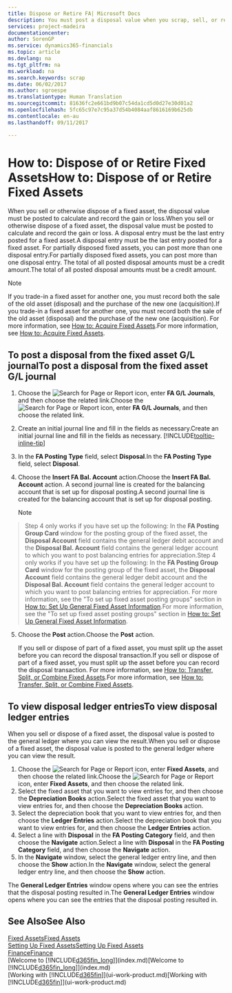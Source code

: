 ```yaml
---
title: Dispose or Retire FA| Microsoft Docs
description: You must post a disposal value when you scrap, sell, or retire a fixed asset.
services: project-madeira
documentationcenter: 
author: SorenGP
ms.service: dynamics365-financials
ms.topic: article
ms.devlang: na
ms.tgt_pltfrm: na
ms.workload: na
ms.search.keywords: scrap
ms.date: 06/02/2017
ms.author: sgroespe
ms.translationtype: Human Translation
ms.sourcegitcommit: 81636fc2e661bd9b07c54da1cd5d0d27e30d01a2
ms.openlocfilehash: 5fc65c97e7c95a37d54b4084aaf8616169b625db
ms.contentlocale: en-au
ms.lasthandoff: 09/11/2017

---
```

# <a name="how-to-dispose-of-or-retire-fixed-assets"></a><span data-ttu-id="be2c3-103">How to: Dispose of or Retire Fixed Assets</span><span class="sxs-lookup"><span data-stu-id="be2c3-103">How to: Dispose of or Retire Fixed Assets</span></span>
<span data-ttu-id="be2c3-104">When you sell or otherwise dispose of a fixed asset, the disposal value must be posted to calculate and record the gain or loss.</span><span class="sxs-lookup"><span data-stu-id="be2c3-104">When you sell or otherwise dispose of a fixed asset, the disposal value must be posted to calculate and record the gain or loss.</span></span> <span data-ttu-id="be2c3-105">A disposal entry must be the last entry posted for a fixed asset.</span><span class="sxs-lookup"><span data-stu-id="be2c3-105">A disposal entry must be the last entry posted for a fixed asset.</span></span> <span data-ttu-id="be2c3-106">For partially disposed fixed assets, you can post more than one disposal entry.</span><span class="sxs-lookup"><span data-stu-id="be2c3-106">For partially disposed fixed assets, you can post more than one disposal entry.</span></span> <span data-ttu-id="be2c3-107">The total of all posted disposal amounts must be a credit amount.</span><span class="sxs-lookup"><span data-stu-id="be2c3-107">The total of all posted disposal amounts must be a credit amount.</span></span>  

> [!NOTE]  
>   <span data-ttu-id="be2c3-108">If you trade-in a fixed asset for another one, you must record both the sale of the old asset (disposal) and the purchase of the new one (acquisition).</span><span class="sxs-lookup"><span data-stu-id="be2c3-108">If you trade-in a fixed asset for another one, you must record both the sale of the old asset (disposal) and the purchase of the new one (acquisition).</span></span> <span data-ttu-id="be2c3-109">For more information, see [How to: Acquire Fixed Assets](fa-how-acquire.md).</span><span class="sxs-lookup"><span data-stu-id="be2c3-109">For more information, see [How to: Acquire Fixed Assets](fa-how-acquire.md).</span></span>  

## <a name="to-post-a-disposal-from-the-fixed-asset-gl-journal"></a><span data-ttu-id="be2c3-110">To post a disposal from the fixed asset G/L journal</span><span class="sxs-lookup"><span data-stu-id="be2c3-110">To post a disposal from the fixed asset G/L journal</span></span>
1. <span data-ttu-id="be2c3-111">Choose the ![Search for Page or Report](media/ui-search/search_small.png "Search for Page or Report icon") icon, enter **FA G/L Journals**, and then choose the related link.</span><span class="sxs-lookup"><span data-stu-id="be2c3-111">Choose the ![Search for Page or Report](media/ui-search/search_small.png "Search for Page or Report icon") icon, enter **FA G/L Journals**, and then choose the related link.</span></span>  
2. <span data-ttu-id="be2c3-112">Create an initial journal line and fill in the fields as necessary.</span><span class="sxs-lookup"><span data-stu-id="be2c3-112">Create an initial journal line and fill in the fields as necessary.</span></span> [!INCLUDE[tooltip-inline-tip](includes/tooltip-inline-tip_md.md)]  
3. <span data-ttu-id="be2c3-113">In the **FA Posting Type** field, select **Disposal**.</span><span class="sxs-lookup"><span data-stu-id="be2c3-113">In the **FA Posting Type** field, select **Disposal**.</span></span>  
4. <span data-ttu-id="be2c3-114">Choose the **Insert FA Bal. Account** action.</span><span class="sxs-lookup"><span data-stu-id="be2c3-114">Choose the **Insert FA Bal. Account** action.</span></span> <span data-ttu-id="be2c3-115">A second journal line is created for the balancing account that is set up for disposal posting.</span><span class="sxs-lookup"><span data-stu-id="be2c3-115">A second journal line is created for the balancing account that is set up for disposal posting.</span></span>  

    > [!NOTE]  
>   <span data-ttu-id="be2c3-116">Step 4 only works if you have set up the following: In the **FA Posting Group Card** window for the posting group of the fixed asset, the **Disposal Account** field contains the general ledger debit account and the **Disposal Bal. Account** field contains the general ledger account to which you want to post balancing entries for appreciation.</span><span class="sxs-lookup"><span data-stu-id="be2c3-116">Step 4 only works if you have set up the following: In the **FA Posting Group Card** window for the posting group of the fixed asset, the **Disposal Account** field contains the general ledger debit account and the **Disposal Bal. Account** field contains the general ledger account to which you want to post balancing entries for appreciation.</span></span> <span data-ttu-id="be2c3-117">For more information, see the "To set up fixed asset posting groups" section in [How to: Set Up General Fixed Asset Information](fa-how-setup-general.md).</span><span class="sxs-lookup"><span data-stu-id="be2c3-117">For more information, see the "To set up fixed asset posting groups" section in [How to: Set Up General Fixed Asset Information](fa-how-setup-general.md).</span></span>  
5. <span data-ttu-id="be2c3-118">Choose the **Post** action.</span><span class="sxs-lookup"><span data-stu-id="be2c3-118">Choose the **Post** action.</span></span>  

    <span data-ttu-id="be2c3-119">If you sell or dispose of part of a fixed asset, you must split up the asset before you can record the disposal transaction.</span><span class="sxs-lookup"><span data-stu-id="be2c3-119">If you sell or dispose of part of a fixed asset, you must split up the asset before you can record the disposal transaction.</span></span> <span data-ttu-id="be2c3-120">For more information, see [How to: Transfer, Split, or Combine Fixed Assets](fa-how-trans-split-combine.md).</span><span class="sxs-lookup"><span data-stu-id="be2c3-120">For more information, see [How to: Transfer, Split, or Combine Fixed Assets](fa-how-trans-split-combine.md).</span></span>  

## <a name="to-view-disposal-ledger-entries"></a><span data-ttu-id="be2c3-121">To view disposal ledger entries</span><span class="sxs-lookup"><span data-stu-id="be2c3-121">To view disposal ledger entries</span></span>
<span data-ttu-id="be2c3-122">When you sell or dispose of a fixed asset, the disposal value is posted to the general ledger where you can view the result.</span><span class="sxs-lookup"><span data-stu-id="be2c3-122">When you sell or dispose of a fixed asset, the disposal value is posted to the general ledger where you can view the result.</span></span>  

1. <span data-ttu-id="be2c3-123">Choose the ![Search for Page or Report](media/ui-search/search_small.png "Search for Page or Report icon") icon, enter **Fixed Assets**, and then choose the related link.</span><span class="sxs-lookup"><span data-stu-id="be2c3-123">Choose the ![Search for Page or Report](media/ui-search/search_small.png "Search for Page or Report icon") icon, enter **Fixed Assets**, and then choose the related link.</span></span>  
2. <span data-ttu-id="be2c3-124">Select the fixed asset that you want to view entries for, and then choose the **Depreciation Books** action.</span><span class="sxs-lookup"><span data-stu-id="be2c3-124">Select the fixed asset that you want to view entries for, and then choose the **Depreciation Books** action.</span></span>  
3. <span data-ttu-id="be2c3-125">Select the depreciation book that you want to view entries for, and then choose the **Ledger Entries** action.</span><span class="sxs-lookup"><span data-stu-id="be2c3-125">Select the depreciation book that you want to view entries for, and then choose the **Ledger Entries** action.</span></span>  
4. <span data-ttu-id="be2c3-126">Select a line with **Disposal** in the **FA Posting Category** field, and then choose the **Navigate** action.</span><span class="sxs-lookup"><span data-stu-id="be2c3-126">Select a line with **Disposal** in the **FA Posting Category** field, and then choose the **Navigate** action.</span></span>  
5. <span data-ttu-id="be2c3-127">In the **Navigate** window, select the general ledger entry line, and then choose the **Show** action.</span><span class="sxs-lookup"><span data-stu-id="be2c3-127">In the **Navigate** window, select the general ledger entry line, and then choose the **Show** action.</span></span>  

<span data-ttu-id="be2c3-128">The **General Ledger Entries** window opens where you can see the entries that the disposal posting resulted in.</span><span class="sxs-lookup"><span data-stu-id="be2c3-128">The **General Ledger Entries** window opens where you can see the entries that the disposal posting resulted in.</span></span>  

## <a name="see-also"></a><span data-ttu-id="be2c3-129">See Also</span><span class="sxs-lookup"><span data-stu-id="be2c3-129">See Also</span></span>
[<span data-ttu-id="be2c3-130">Fixed Assets</span><span class="sxs-lookup"><span data-stu-id="be2c3-130">Fixed Assets</span></span>](fa-manage.md)  
[<span data-ttu-id="be2c3-131">Setting Up Fixed Assets</span><span class="sxs-lookup"><span data-stu-id="be2c3-131">Setting Up Fixed Assets</span></span>](fa-setup.md)  
[<span data-ttu-id="be2c3-132">Finance</span><span class="sxs-lookup"><span data-stu-id="be2c3-132">Finance</span></span>](finance.md)  
<span data-ttu-id="be2c3-133">[Welcome to [!INCLUDE[d365fin_long](includes/d365fin_long_md.md)]](index.md)</span><span class="sxs-lookup"><span data-stu-id="be2c3-133">[Welcome to [!INCLUDE[d365fin_long](includes/d365fin_long_md.md)]](index.md)</span></span>  
<span data-ttu-id="be2c3-134">[Working with [!INCLUDE[d365fin](includes/d365fin_md.md)]](ui-work-product.md)</span><span class="sxs-lookup"><span data-stu-id="be2c3-134">[Working with [!INCLUDE[d365fin](includes/d365fin_md.md)]](ui-work-product.md)</span></span>

